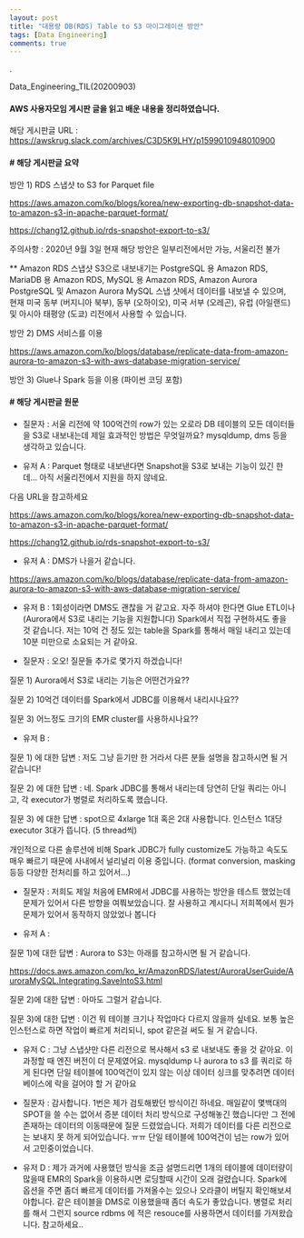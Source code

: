 ```yaml
---
layout: post
title: "대용량 DB(RDS) Table to S3 마이그레이션 방안"
tags: [Data Engineering]
comments: true
---
```


.

Data_Engineering_TIL(20200903)

#### AWS 사용자모임 게시판 글을 읽고 배운 내용을 정리하였습니다.

해당 게시판글 URL : https://awskrug.slack.com/archives/C3D5K9LHY/p1599010948010900

#### # 해당 게시판글 요약

방안 1) RDS 스냅샷 to S3 for Parquet file

https://aws.amazon.com/ko/blogs/korea/new-exporting-db-snapshot-data-to-amazon-s3-in-apache-parquet-format/

https://chang12.github.io/rds-snapshot-export-to-s3/

주의사항 : 2020년 9월 3일 현재 해당 방안은 일부리전에서만 가능, 서울리전 불가

** Amazon RDS 스냅샷 S3으로 내보내기는 PostgreSQL 용 Amazon RDS, MariaDB 용 Amazon RDS, MySQL 용 Amazon RDS, Amazon Aurora PostgreSQL 및 Amazon Aurora MySQL 스냅 샷에서 데이터를 내보낼 수 있으며, 현재 미국 동부 (버지니아 북부), 동부 (오하이오), 미국 서부 (오레곤), 유럽 (아일랜드) 및 아시아 태평양 (도쿄) 리전에서 사용할 수 있습니다.

방안 2) DMS 서비스를 이용

https://aws.amazon.com/ko/blogs/database/replicate-data-from-amazon-aurora-to-amazon-s3-with-aws-database-migration-service/

방안 3) Glue나 Spark 등을 이용 (파이썬 코딩 포함)

#### # 해당 게시판글 원문

- 질문자 : 서울 리전에 약 100억건의 row가 있는 오로라 DB 테이블의 모든 데이터들을 S3로 내보내는데 제일 효과적인 방법은 무엇일까요?  mysqldump, dms 등을 생각하고 있습니다.


- 유저 A : Parquet 형태로 내보낸다면 Snapshot을 S3로 보내는 기능이 있긴 한데... 아직 서울리전에서 지원을 하지 않네요.

다음 URL을 참고하세요

https://aws.amazon.com/ko/blogs/korea/new-exporting-db-snapshot-data-to-amazon-s3-in-apache-parquet-format/

https://chang12.github.io/rds-snapshot-export-to-s3/


- 유저 A : DMS가 나을거 같습니다.

https://aws.amazon.com/ko/blogs/database/replicate-data-from-amazon-aurora-to-amazon-s3-with-aws-database-migration-service/


- 유저 B : 1회성이라면 DMS도 괜찮을 거 같고요. 자주 하셔야 한다면 Glue ETL이나 (Aurora에서 S3로 내리는 기능을 지원합니다) Spark에서 직접 구현하셔도 좋을 것 같습니다. 저는 10억 건 정도 있는 table을 Spark를 통해서 매일 내리고 있는데 10분 미만으로 소요되는 거 같아요.


- 질문자 : 오오! 질문들 추가로 몇가지 하겠습니다!


질문 1) Aurora에서 S3로 내리는 기능은 어떤건가요??

질문 2) 10억건 데이터를 Spark에서 JDBC를 이용해서 내리시나요??

질문 3) 어느정도 크기의 EMR cluster를 사용하시나요??


- 유저 B : 

질문 1) 에 대한 답변 : 저도 그냥 듣기만 한 거라서 다른 분들 설명을 참고하시면 될 거 같습니다!


질문 2) 에 대한 답변 :  네. Spark JDBC를 통해서 내리는데 당연히 단일 쿼리는 아니고, 각 executor가 병렬로 처리하도록 했습니다.


질문 3) 에 대한 답변 : spot으로 4xlarge 1대 혹은 2대 사용합니다. 인스턴스 1대당 executor 3대가 뜹니다. (5 thread씩)


개인적으로 다른 솔루션에 비해 Spark JDBC가 fully customize도 가능하고 속도도 매우 빠르기 때문에 사내에서 널리널리 이용 중입니다. (format conversion, masking 등등 다양한 전처리를 하고 있어서…)

- 질문자 : 저희도 제일 처음에 EMR에서 JDBC를 사용하는 방안을 테스트 했었는데 문제가 있어서 다른 방향을 여쭤보았습니다. 잘 사용하고 계시다니 저희쪽에서 뭔가 문제가 있어서 동작하지 않았었나 봅니다


- 유저 A : 

질문 1)에 대한 답변 : Aurora to S3는 아래를 참고하시면 될 거 같습니다.

https://docs.aws.amazon.com/ko_kr/AmazonRDS/latest/AuroraUserGuide/AuroraMySQL.Integrating.SaveIntoS3.html

질문 2)에 대한 답변 : 아마도 그럴거 같습니다.


질문 3)에 대한 답변 : 이건 뭐 테이블 크기나 작업마다 다르지 않을까 싶네요. 보통 높은 인스턴스로 하면 작업이 빠르게 처리되니, spot 같은걸 써도 될 거 같습니다.


- 유저 C : 그냥 스냅샷만 다른 리전으로 복사해서 s3 로 내보내도 좋을 것 같아요. 이 과정할 때 엔진 버전이 더 문제였어요. mysqldump 나 aurora to s3 를 쿼리로 하게 된다면 단일 테이블에 100억건이 있지 않는 이상 데이터 싱크를 맞추려면 데이터베이스에 락을 걸어야 할 거 같아요


- 질문자 : 감사합니다. 1번은 제가 검토해봤던 방식이긴 하네요. 매일같이 몇백대의 SPOT을 쓸 수는 없어서 증분 데이터 처리 방식으로 구성해놓긴 했습니다만 그 전에 존재하는 데이터의 이동때문에 질문 드렸었습니다. 저희가 데이터를 다른 리전으로는 보내지 못 하게 되어있습니다. ㅠㅠ 단일 테이블에 100억건이 넘는 row가 있어서 고민중이었습니다.


- 유저 D : 제가 과거에 사용했던 방식을 조금 설명드리면 1개의 테이블에 데이터량이 많을때 EMR의 Spark을 이용하시면 로딩할때 시간이 오래 걸렸습니다. Spark에 옵션을 주면 좀더 빠르게 데이터를 가져올수는 있으나 오라클이 버틸지 확인해보셔야합니다. 같은 테이블을 DMS로 이용했을때 좀더 속도가 좋았습니다.  병렬로 처리를 해서 그런지 source rdbms 에 적은 resouce를 사용하면서 데이터를 가져왔습니다. 참고하세요..



